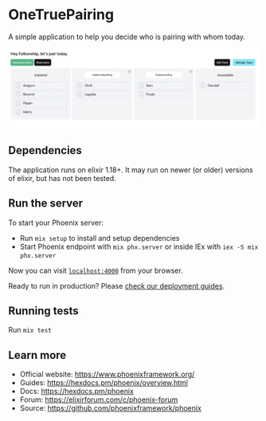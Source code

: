 # OneTruePairing

A simple application to help you decide who is pairing with whom today.

![screenshot](./priv/screenshot.png)

## Dependencies

The application runs on elixir 1.18+. It may run on newer (or older) versions of elixir, but has not been tested.

## Run the server

To start your Phoenix server:

  * Run `mix setup` to install and setup dependencies
  * Start Phoenix endpoint with `mix phx.server` or inside IEx with `iex -S mix phx.server`

Now you can visit [`localhost:4000`](http://localhost:4000) from your browser.

Ready to run in production? Please [check our deployment guides](https://hexdocs.pm/phoenix/deployment.html).

## Running tests

Run `mix test`

## Learn more

  * Official website: https://www.phoenixframework.org/
  * Guides: https://hexdocs.pm/phoenix/overview.html
  * Docs: https://hexdocs.pm/phoenix
  * Forum: https://elixirforum.com/c/phoenix-forum
  * Source: https://github.com/phoenixframework/phoenix
